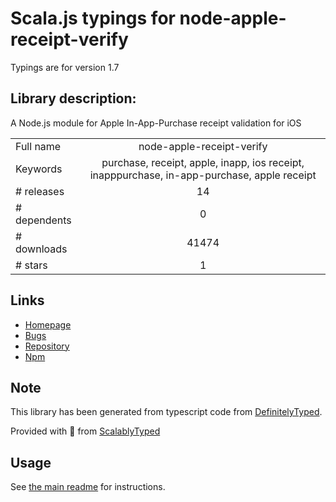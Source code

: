 
# Scala.js typings for node-apple-receipt-verify

Typings are for version 1.7

## Library description:
A Node.js module for Apple In-App-Purchase receipt validation for iOS

|                    |                 |
| ------------------ | :-------------: |
| Full name          | node-apple-receipt-verify |
| Keywords           | purchase, receipt, apple, inapp, ios receipt, inapppurchase, in-app-purchase, apple receipt |
| # releases         | 14 |
| # dependents       | 0 |
| # downloads        | 41474 |
| # stars            | 1 |

## Links
- [Homepage](https://github.com/ladeiko/node-apple-receipt-verify)
- [Bugs](https://github.com/ladeiko/node-apple-receipt-verify/issues)
- [Repository](https://github.com/ladeiko/node-apple-receipt-verify)
- [Npm](https://www.npmjs.com/package/node-apple-receipt-verify)
    


## Note
This library has been generated from typescript code from [DefinitelyTyped](https://definitelytyped.org).

Provided with :purple_heart: from [ScalablyTyped](https://github.com/oyvindberg/ScalablyTyped)

## Usage
See [the main readme](../../readme.md) for instructions.


